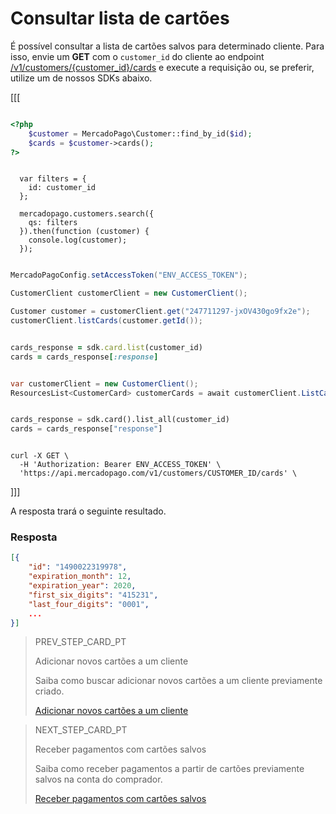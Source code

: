 # Consultar lista de cartões

É possível consultar a lista de cartões salvos para determinado cliente. Para isso, envie um **GET** com o `customer_id` do cliente ao endpoint [/v1/customers/{customer_id}/cards](/developers/pt/reference/cards/_customers_customer_id_cards/get) e execute a requisição ou, se preferir, utilize um de nossos SDKs abaixo.


[[[

```php

<?php
    $customer = MercadoPago\Customer::find_by_id($id);
    $cards = $customer->cards();
?>

```
```node

  var filters = {
    id: customer_id
  };

  mercadopago.customers.search({
    qs: filters
  }).then(function (customer) {
    console.log(customer);
  });

```
```java

MercadoPagoConfig.setAccessToken("ENV_ACCESS_TOKEN");

CustomerClient customerClient = new CustomerClient();

Customer customer = customerClient.get("247711297-jxOV430go9fx2e");
customerClient.listCards(customer.getId());

```
```ruby

cards_response = sdk.card.list(customer_id)
cards = cards_response[:response]

```
```csharp

var customerClient = new CustomerClient();
ResourcesList<CustomerCard> customerCards = await customerClient.ListCardsAsync("CUSTOMER_ID");

```
```python

cards_response = sdk.card().list_all(customer_id)
cards = cards_response["response"]

```
```curl

curl -X GET \
  -H 'Authorization: Bearer ENV_ACCESS_TOKEN' \
  'https://api.mercadopago.com/v1/customers/CUSTOMER_ID/cards' \

```
]]]

A resposta trará o seguinte resultado.

### Resposta

```json
[{
    "id": "1490022319978",
    "expiration_month": 12,
    "expiration_year": 2020,
    "first_six_digits": "415231",
    "last_four_digits": "0001",
    ...
}]
```

> PREV_STEP_CARD_PT
>
> Adicionar novos cartões a um cliente
>
> Saiba como buscar adicionar novos cartões a um cliente previamente criado.
>
> [Adicionar novos cartões a um cliente](/developers/pt/docs/checkout-api/cards-and-customers-management/add-new-cards-to-customer)

> NEXT_STEP_CARD_PT
>
> Receber pagamentos com cartões salvos
>
> Saiba como receber pagamentos a partir de cartões previamente salvos na conta do comprador.
>
> [Receber pagamentos com cartões salvos](/developers/pt/docs/checkout-api/cards-and-customers-management/receive-payments-with-saved-cards)